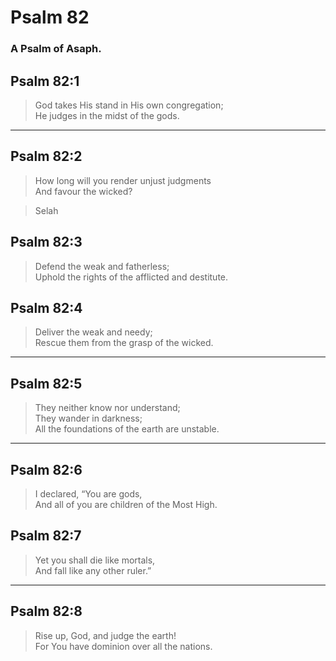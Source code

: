 # Psalm 82

### A Psalm of Asaph.

## Psalm 82:1

> God takes His stand in His own congregation;  
> He judges in the midst of the gods.

---

## Psalm 82:2

> How long will you render unjust judgments  
> And favour the wicked?

> Selah

## Psalm 82:3

> Defend the weak and fatherless;  
> Uphold the rights of the afflicted and destitute.

## Psalm 82:4

> Deliver the weak and needy;  
> Rescue them from the grasp of the wicked.

---

## Psalm 82:5

> They neither know nor understand;  
> They wander in darkness;  
> All the foundations of the earth are unstable.

---

## Psalm 82:6

> I declared, “You are gods,  
> And all of you are children of the Most High.

## Psalm 82:7

> Yet you shall die like mortals,  
> And fall like any other ruler.”

---

## Psalm 82:8

> Rise up, God, and judge the earth!  
> For You have dominion over all the nations.
